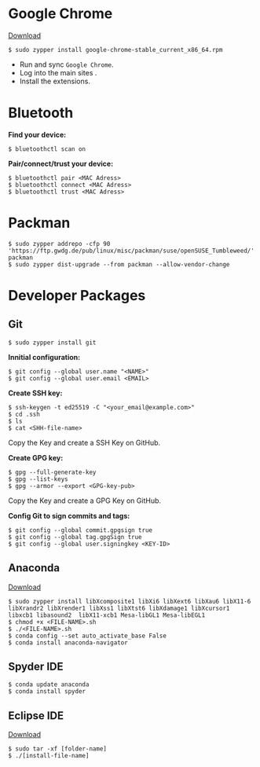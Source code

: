 # Google Chrome
[Download](https://www.google.com/chrome/)
```
$ sudo zypper install google-chrome-stable_current_x86_64.rpm
```
- Run and sync `Google Chrome`.
- Log into the main sites .
- Install the extensions.

# Bluetooth
**Find your device:**
```
$ bluetoothctl scan on
```
**Pair/connect/trust your device:**
```
$ bluetoothctl pair <MAC Adress>
$ bluetoothctl connect <MAC Adress>
$ bluetoothctl trust <MAC Adress>
```

# Packman
```
$ sudo zypper addrepo -cfp 90 'https://ftp.gwdg.de/pub/linux/misc/packman/suse/openSUSE_Tumbleweed/' packman
$ sudo zypper dist-upgrade --from packman --allow-vendor-change
```

# Developer Packages
## Git
```
$ sudo zypper install git
```
**Innitial configuration:**
```
$ git config --global user.name "<NAME>"
$ git config --global user.email <EMAIL>
```
**Create SSH key:**
```
$ ssh-keygen -t ed25519 -C "<your_email@example.com>"
$ cd .ssh
$ ls
$ cat <SHH-file-name>
```
Copy the Key and create a SSH Key on GitHub.

**Create GPG key:**
```
$ gpg --full-generate-key
$ gpg --list-keys
$ gpg --armor --export <GPG-key-pub>
```
Copy the Key and create a GPG Key on GitHub.

**Config Git to sign commits and tags:**
```
$ git config --global commit.gpgsign true
$ git config --global tag.gpgSign true
$ git config --global user.signingkey <KEY-ID>
```
## Anaconda
[Download](https://www.anaconda.com/)
```
$ sudo zypper install libXcomposite1 libXi6 libXext6 libXau6 libX11-6 libXrandr2 libXrender1 libXss1 libXtst6 libXdamage1 libXcursor1 libxcb1 libasound2  libX11-xcb1 Mesa-libGL1 Mesa-libEGL1
$ chmod +x <FILE-NAME>.sh
$ ./<FILE-NAME>.sh
$ conda config --set auto_activate_base False
$ conda install anaconda-navigator
```
## Spyder IDE
```
$ conda update anaconda
$ conda install spyder
```

## Eclipse IDE

[Download](https://eclipseide.org/)
```
$ sudo tar -xf [folder-name]
$ ./[install-file-name]
```
